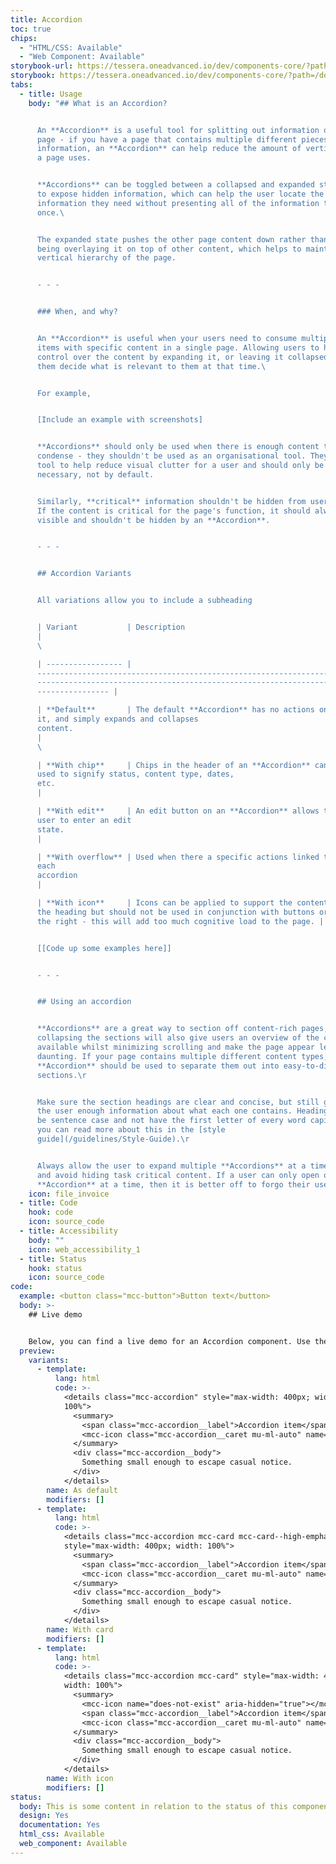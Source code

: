```yaml
---
title: Accordion
toc: true
chips:
  - "HTML/CSS: Available"
  - "Web Component: Available"
storybook-url: https://tessera.oneadvanced.io/dev/components-core/?path=/docs/html-button--as-default
storybook: https://tessera.oneadvanced.io/dev/components-core/?path=/docs/html-accordion--as-default
tabs:
  - title: Usage
    body: "## What is an Accordion?


      An **Accordion** is a useful tool for splitting out information on a
      page - if you have a page that contains multiple different pieces of
      information, an **Accordion** can help reduce the amount of vertical space
      a page uses.


      **Accordions** can be toggled between a collapsed and expanded state
      to expose hidden information, which can help the user locate the specific
      information they need without presenting all of the information to them at
      once.\ 


      The expanded state pushes the other page content down rather than
      being overlaying it on top of other content, which helps to maintain the
      vertical hierarchy of the page.


      - - -


      ### When, and why?


      An **Accordion** is useful when your users need to consume multiple
      items with specific content in a single page. Allowing users to have
      control over the content by expanding it, or leaving it collapsed, lets
      them decide what is relevant to them at that time.\ 


      For example,


      [Include an example with screenshots]


      **Accordions** should only be used when there is enough content to
      condense - they shouldn't be used as an organisational tool. They are a
      tool to help reduce visual clutter for a user and should only be used when
      necessary, not by default.


      Similarly, **critical** information shouldn't be hidden from users.
      If the content is critical for the page's function, it should always be
      visible and shouldn't be hidden by an **Accordion**.


      - - -


      ## Accordion Variants


      All variations allow you to include a subheading


      | Variant           | Description
      |                                                                                                                                                \
      \ 

      | ----------------- |
      -------------------------------------------------------------------------\
      -------------------------------------------------------------------------\
      ---------------- |

      | **Default**       | The default **Accordion** has no actions on
      it, and simply expands and collapses
      content.                                                                                                                  \
      |                                                                                                                                                                                            \
      \ 

      | **With chip**     | Chips in the header of an **Accordion** can be
      used to signify status, content type, dates,
      etc.                                                                                        \
      |

      | **With edit**     | An edit button on an **Accordion** allows the
      user to enter an edit
      state.                                                                                             \
      |

      | **With overflow** | Used when there a specific actions linked to
      each
      accordion                                                                                                        \
      |

      | **With icon**     | Icons can be applied to support the content of
      the heading but should not be used in conjunction with buttons or chips on
      the right - this will add too much cognitive load to the page. |


      [[Code up some examples here]]


      - - -


      ## Using an accordion


      **Accordions** are a great way to section off content-rich pages,
      collapsing the sections will also give users an overview of the content
      available whilst minimizing scrolling and make the page appear less
      daunting. If your page contains multiple different content types, an
      **Accordion** should be used to separate them out into easy-to-digest
      sections.\r


      Make sure the section headings are clear and concise, but still give
      the user enough information about what each one contains. Headings should
      be sentence case and not have the first letter of every word capitalised -
      you can read more about this in the [style
      guide](/guidelines/Style-Guide).\r


      Always allow the user to expand multiple **Accordions** at a time,
      and avoid hiding task critical content. If a user can only open one
      **Accordion** at a time, then it is better off to forgo their use."
    icon: file_invoice
  - title: Code
    hook: code
    icon: source_code
  - title: Accessibility
    body: ""
    icon: web_accessibility_1
  - title: Status
    hook: status
    icon: source_code
code:
  example: <button class="mcc-button">Button text</button>
  body: >-
    ## Live demo


    Below, you can find a live demo for an Accordion component. Use the drop-down menus and radio buttons to view the different Button Types and Variants.
  preview:
    variants:
      - template:
          lang: html
          code: >-
            <details class="mcc-accordion" style="max-width: 400px; width:
            100%">
              <summary>
                <span class="mcc-accordion__label">Accordion item</span>
                <mcc-icon class="mcc-accordion__caret mu-ml-auto" name="angle_down" aria-hidden="true"></mcc-icon>
              </summary>
              <div class="mcc-accordion__body">
                Something small enough to escape casual notice.
              </div>
            </details>
        name: As default
        modifiers: []
      - template:
          lang: html
          code: >-
            <details class="mcc-accordion mcc-card mcc-card--high-emphasis"
            style="max-width: 400px; width: 100%">
              <summary>
                <span class="mcc-accordion__label">Accordion item</span>
                <mcc-icon class="mcc-accordion__caret mu-ml-auto" name="angle_down" aria-hidden="true"></mcc-icon>
              </summary>
              <div class="mcc-accordion__body">
                Something small enough to escape casual notice.
              </div>
            </details>
        name: With card
        modifiers: []
      - template:
          lang: html
          code: >-
            <details class="mcc-accordion mcc-card" style="max-width: 400px;
            width: 100%">
              <summary>
                <mcc-icon name="does-not-exist" aria-hidden="true"></mcc-icon>
                <span class="mcc-accordion__label">Accordion item</span>
                <mcc-icon class="mcc-accordion__caret mu-ml-auto" name="angle_down" aria-hidden="true"></mcc-icon>
              </summary>
              <div class="mcc-accordion__body">
                Something small enough to escape casual notice.
              </div>
            </details>
        name: With icon
        modifiers: []
status:
  body: This is some content in relation to the status of this component.
  design: Yes
  documentation: Yes
  html_css: Available
  web_component: Available
---
```

